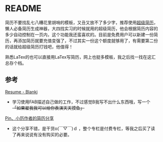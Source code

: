 # README

简历不要找乱七八糟花里胡哨的模板，又丑又放不了多少字，推荐使用[超级简历](https://www.wondercv.com/)，懒人必备简历生成神器，大四找实习的时候就用的超级简历，他会根据简历内容的多少自动控制在一页内，这个功能我还蛮喜欢的。目前是免费用户可以新建一份简历，再添加简历就要充值变强了，不过其实一份这个额度就够用了，有需要第二份的话就给超级简历打钱吧，他值得！

熟悉LaTex的也可以直接用LaTex写简历，网上也挺多模板，我之后找一找在这汇总存个档。

## 参考

[Resume - Blankj](https://github.com/Blankj/resume)

- 学习使用FAB描述自己做的工作，不过感觉B我写不出什么东西哦，写一个<del>「如果雇我我可以给你表演天天摸鱼」</del>

[Pin、小历作者的简历分享](https://xiaozhuanlan.com/topic/0379564821)

- 这个分享不错，是干货o(￣▽￣)ｄ ，整个专栏是付费专栏，等我之后买了读了再来说说有没有购买的必要。

